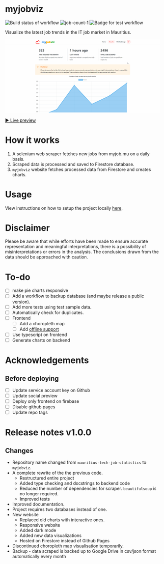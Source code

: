 # myjobviz  

![Build status of workflow](https://github.com/creme332/mauritius-tech-job-statistics/actions/workflows/scrape.yml/badge.svg) ![job-count-1](https://img.shields.io/badge/Total%20jobs%20scraped-2496-orange) ![Badge for test workflow](https://github.com/creme332/mauritius-tech-job-statistics/actions/workflows/test.yml/badge.svg)

Visualize the latest job trends in the IT job market in Mauritius. 

![GIF of visualised data](archive/website-v2.gif)

[▶ Live preview](myjobviz.web.app)

# How it works
1. A selenium web scraper fetches new jobs from myjob.mu on a daily basis.
2. Scraped data is processed and saved to Firestore database.
3. `myjobviz` website fetches processed data from Firestore and creates charts.
# Usage

View instructions on how to setup the project locally [here](docs/setup.md).

# Disclaimer

Please be aware that while efforts have been made to ensure accurate representation and meaningful interpretations, there is a possibility of misinterpretations or errors in the analysis. The conclusions drawn from the data should be approached with caution.

# To-do 
* [ ] make pie charts responsive
* [ ] Add a workflow to backup database (and maybe release a public version).
* [ ] Add more tests using test sample data.
* [ ] Automatically check for duplicates.
* [ ] Frontend
  + [ ] Add a choropleth map
  + [ ] Add [offline support](https://firebase.google.com/docs/firestore/manage-data/enable-offline#web-modular-api)
* [ ] Use typescript on frontend
* [ ] Generate charts on backend
# Acknowledgements

## Before deploying

* [ ] Update service account key on Github
* [ ] Update social preview
* [ ] Deploy only frontend on firebase 
* [ ] Disable github pages
* [ ] Update repo tags
# Release notes v1.0.0

## Changes

* Repository name changed from `mauritius-tech-job-statistics` to `myjobviz`.
* A complete rewrite of the the previous code.
  + Restructured entire project
  + Added type checking and docstrings to backend code
  + Reduced the number of dependencies for scraper. `beautifulsoup` is no longer required.
  + Improved tests
* Improved documentation.
* Project requires two databases instead of one.
* New website
  + Replaced old charts with interactive ones.
  + Responsive website
  + Added dark mode
  + Added new data visualizations
  + Hosted on Firestore instead of Github Pages
* Discontinued choropleth map visualisation temporarily. 
* Backup - data scraped is backed up to Google Drive in csv/json format automatically every month
